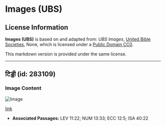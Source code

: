 # Images (UBS)

## License Information

**Images (UBS)** is based on and adapted from: _UBS Images_, [United Bible Societies](https://unitedbiblesocieties.org/), None, which is licensed under a [Public Domain CC0](https://creativecommons.org/public-domain/cc0/).

This markdown version is provided under the same license.



--------------------------------

## टिड्डी (id: 283109)

### Image Content

![Image](https://cdn.aquifer.bible/aquifer-content/resources/Media/WEB-0274_grasshopper.jpg)

[link](https://cdn.aquifer.bible/aquifer-content/resources/Media/WEB-0274_grasshopper.jpg)

* **Associated Passages:** LEV 11:22; NUM 13:33; ECC 12:5; ISA 40:22


